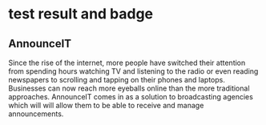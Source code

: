 # test result and badge

<!-- [![Build Status](https://travis-ci.org/Gilbertelnino/AnnounceIT.svg?branch=develop)](https://travis-ci.org/Gilbertelnino/AnnounceIT) -->

## AnnounceIT

Since the rise of the internet, more people have switched their attention from spending hours watching TV and listening to the radio or even reading newspapers to scrolling and tapping on their phones and laptops. Businesses can now reach more eyeballs online than the more traditional approaches. AnnounceIT comes in as a solution to broadcasting agencies which will will allow them to be able to receive and manage announcements.
